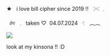 <!--
**mailpup/mailpup** is a ✨ _special_ ✨ repository because its `README.md` (this file) appears on your GitHub profile.

Here are some ideas to get you started:

- 🔭 I’m currently working on ...
- 🌱 I’m currently learning ...
- 👯 I’m looking to collaborate on ...
- 🤔 I’m looking for help with ...
- 💬 Ask me about ...
- 📫 How to reach me: ...
- 😄 Pronouns: ...
- ⚡ Fun fact: ...
-->
  ★ ︎︎ ︎ i ︎love ︎bill ︎cipher ︎since ︎2019 !! ︎︎ ︎ 𓏵 ︎  ︎𓈒 

︎︎ ︎     𝜗୧ ︎︎ ︎ 𓈒 ︎︎ ︎ taken ♡ ︎︎ ︎04.07.2024 ︎︎ ︎ 𓏲 ︎︎ ︎ ︵︵

![](https://pbs.twimg.com/media/GUdO99FWMAAWJMV?format=jpg&name=large)

look at my kinsona !! :D
